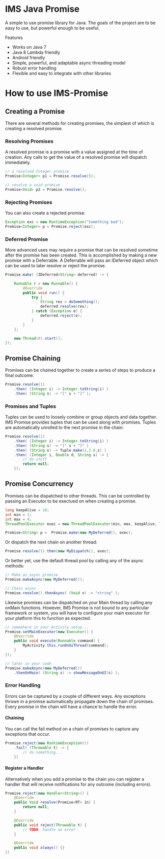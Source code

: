 # IMS Java Promise

A simple to use promise library for Java. The goals of the project are to be easy to use, but powerful enough to be useful.

Features
* Works on Java 7
* Java 8 Lambda friendly
* Android friendly
* Simple, powerful, and adaptable async threading model
* Robust error handling
* Flexible and easy to integrate with other libraries

# How to use IMS-Promise

## Creating a Promise
There are several methods for creating promises, the simplest of which is creating a resolved promise.

### Resolving Promises
A resolved promise is a promise with a value assigned at the time of creation. Any calls to get the value of a resolved promise will dispatch immediately.

```Java
// a resolved Integer promise
Promise<Integer> p1 = Promise.resolve(5);

// resolve a void promise
Promise<Void> p2 = Promise.resolve();
```

### Rejecting Promises
You can also create a rejected promise:

```Java
Exception exc = new RuntimeException("Something bad");
Promise<Integer> p = Promise.reject(exc);
```

### Deferred Promise

More advanced uses may require a promise that can be resolved sometime after the promise has been created. This is accomplished by making a new promise with a Deferrable. A Deferrable will pass an IDeferred object which can be used to later resolve or reject the promise.

```Java
Promise.make( (IDeferred<String> deferred) -> {

    Runnable r = new Runnable() {			
        @Override
        public void run() {
            try {
                String res = doSomething();
                deferred.resolve(res);
            } catch (Exception e) {
                deferred.reject(e);
            }
        }
    };

    new Thread(r).start();		
});
```

## Promise Chaining

Promises can be chained together to create a series of steps to produce a final outcome.

```Java
Promise.resolve(1)
    .then( (Integer i) -> Integer.toString(i) )
    .then( (String s) -> "[" s + "]" );
```

### Promises and Tuples
Tuples can be used to loosely combine or group objects and data together. IMS Promise provides tuples that can be used along with promises. Tuples are automatically unrolled to the next promise in the chain:

```Java
Promise.resolve(1)
    .then( (Integer i) -> Integer.toString(i) )
    .then( (String s) -> "[" s + "]" )
    .then( (String s) -> Tuple.make(1,2.0,s) )
    .then( (Integer i, Double d, String s) -> {
        // do stuff
        return null;
    });
```

## Promise Concurrency

Promises can be dispatched to other threads. This can be controlled by passing an Executor to be exectued on when creating a promise.

```Java
long keepAlive = 10;
int min = 1;
int max = 4;
ThreadPoolExecutor exec = new ThreadPoolExecutor(min, max, keepAlive, TimeUnit.MINUTES, new LinkedBlockingQueue<>());

Promise<String> p =  Promise.make(new MyDeferred(), exec);
```

Or dispatch the next chain on another thread:

```Java
Promise.resolve(1).then(new MyDispatch(), exec);
```

Or better yet, use the default thread pool by calling any of the async methods:

```Java
// Make an async promise
Promise.makeAsync(new MyDeferred());

// Chain async
Promise.resolve().thenAsync( (Void v) -> "string" );
```

Likewise promises can be dispatched on your Main thread by calling any onMain functions. However, IMS Promise is not bound to any particular framework or system, you will have to configure your main executor for your platform this to function as expected.

```Java
// somewhere in your Activity setup...
Promise.setMainExecutor(new Executor() {			
    @Override
    public void execute(Runnable command) {
        MyActivity.this.runOnUiThread(command);
    }
});

// later in your code
Promise.makeAsync(new MyDeferred())
    .thenOnMain( (String s) -> showMessageOnUI(s) );
```

### Error Handling

Errors can be captured by a couple of different ways. Any exceptions thrown in a promise automatically propagate down the chain of promises. Every promise in the chain will have a chance to handle the error.

#### Chaining

You can call the fail method on a chain of promises to capture any exceptions that occur.

```Java
Promise.reject(new RuntimeException())
    .fail( (Throwable t) -> {
        // do something...
    })
```

#### Register a Handler

Alternatively when you add a promise to the chain you can register a handler that will receive notifications for any outcome (including errors).

```Java
Promise.reject(new Handler<String>() {
    @Override
    public Void resolve(Promise<RT> in) {
        return null;
    }

    @Override
    public void reject(Throwable t) {
        // TODO: handle an error
    }

    @Override
    public void always() {}
})
```
